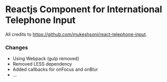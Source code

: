 Reactjs Component for International Telephone Input
===================================================

All credits to <a href="https://github.com/mukeshsoni/react-telephone-input" target="_blank">https://github.com/mukeshsoni/react-telephone-input</a>.

### Changes
- Using Webpack (gulp removed)
- Removed LESS dependency
- Added callbacks for onFocus and onBlur
- ...
